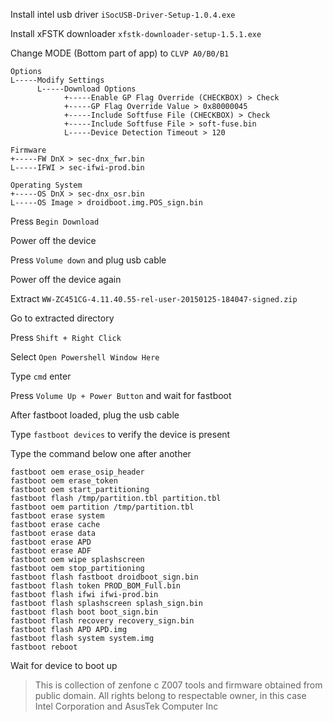 Install intel usb driver `iSocUSB-Driver-Setup-1.0.4.exe`

Install xFSTK downloader `xfstk-downloader-setup-1.5.1.exe`


Change MODE (Bottom part of app) to `CLVP A0/B0/B1`

```
Options
L-----Modify Settings
      L-----Download Options
            +-----Enable GP Flag Override (CHECKBOX) > Check
            +-----GP Flag Override Value > 0x80000045
            +-----Include Softfuse File (CHECKBOX) > Check
            +-----Include Softfuse File > soft-fuse.bin
            L-----Device Detection Timeout > 120

Firmware
+-----FW DnX > sec-dnx_fwr.bin
L-----IFWI > sec-ifwi-prod.bin

Operating System
+-----OS DnX > sec-dnx_osr.bin
L-----OS Image > droidboot.img.POS_sign.bin
```

Press `Begin Download`

Power off the device

Press `Volume down` and plug usb cable

Power off the device again

Extract `WW-ZC451CG-4.11.40.55-rel-user-20150125-184047-signed.zip`

Go to extracted directory

Press `Shift + Right Click`

Select `Open Powershell Window Here`

Type `cmd` enter

Press `Volume Up + Power Button` and wait for fastboot

After fastboot loaded, plug the usb cable

Type `fastboot devices` to verify the device is present

Type the command below one after another

```
fastboot oem erase_osip_header
fastboot oem erase_token
fastboot oem start_partitioning
fastboot flash /tmp/partition.tbl partition.tbl
fastboot oem partition /tmp/partition.tbl
fastboot erase system
fastboot erase cache
fastboot erase data
fastboot erase APD
fastboot erase ADF
fastboot oem wipe splashscreen
fastboot oem stop_partitioning
fastboot flash fastboot droidboot_sign.bin
fastboot flash token PROD_BOM_Full.bin
fastboot flash ifwi ifwi-prod.bin
fastboot flash splashscreen splash_sign.bin
fastboot flash boot boot_sign.bin
fastboot flash recovery recovery_sign.bin
fastboot flash APD APD.img
fastboot flash system system.img
fastboot reboot 
```

Wait for device to boot up

> This is collection of zenfone c Z007 tools and firmware obtained from public domain. All rights belong to respectable owner, in this case Intel Corporation and AsusTek Computer Inc